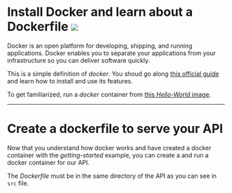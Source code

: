 # Install Docker and learn about a Dockerfile ![](https://www.docker.com/wp-content/uploads/2022/03/horizontal-logo-monochromatic-white.png)
Docker is an open platform for developing, shipping, and running applications. Docker enables you to separate your applications from your infrastructure so you can deliver software quickly. 

This is a simple definition of *docker*. You shoud go along [this official guide](https://docs.docker.com/get-started/overview/) and learn how to install and use its features.

To get familiarized, run a *docker* container from [this *Hello-World* image](https://hub.docker.com/_/hello-world).

___

# Create a dockerfile to serve your API
Now that you understand how docker works and have created a docker container with the *getting-started* example, you can create a and run a docker container for our API.

The *Dockerfile* must be in the same directory of the API as you can see in `src` file.